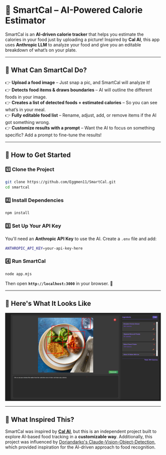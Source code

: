 # 🍕 SmartCal – AI-Powered Calorie Estimator  

SmartCal is an **AI-driven calorie tracker** that helps you estimate the calories in your food just by uploading a picture! Inspired by **Cal AI**, this app uses **Anthropic LLM** to analyze your food and give you an editable breakdown of what’s on your plate.  

---

## 🚀 What Can SmartCal Do?  

👉 **Upload a food image** – Just snap a pic, and SmartCal will analyze it!  
👉 **Detects food items & draws boundaries** – AI will outline the different foods in your image.  
👉 **Creates a list of detected foods + estimated calories** – So you can see what’s in your meal.  
👉 **Fully editable food list** – Rename, adjust, add, or remove items if the AI got something wrong.  
👉 **Customize results with a prompt** – Want the AI to focus on something specific? Add a prompt to fine-tune the results!  

---

## 🤝 How to Get Started  

### 1️⃣ Clone the Project  
```bash
git clone https://github.com/Eggmen11/SmartCal.git
cd smartcal
```

### 2️⃣ Install Dependencies  
```bash
npm install
```

### 3️⃣ Set Up Your API Key  
You'll need an **Anthropic API Key** to use the AI. Create a `.env` file and add:  
```bash
ANTHROPIC_API_KEY=your-api-key-here
```

### 4️⃣ Run SmartCal  
```bash
node app.mjs
```
Then open **`http://localhost:3000`** in your browser. 🚀  

---

## 📸 Here's What It Looks Like   
![SmartCal Screenshot](readme_imgs/example_img.png)  

---

## 🎯 What Inspired This?

SmartCal was inspired by **[Cal AI](https://www.calai.app/)**, but this is an independent project built to explore AI-based food tracking in a **customizable way**. Additionally, this project was influenced by [Doriandarko's Claude-Vision-Object-Detection](https://github.com/Doriandarko/Claude-Vision-Object-Detection), which provided inspiration for the AI-driven approach to food recognition.



